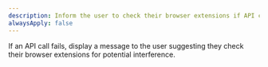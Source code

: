 ```yaml
---
description: Inform the user to check their browser extensions if API calls fail.
alwaysApply: false
---
```


If an API call fails, display a message to the user suggesting they check their browser extensions for potential interference.